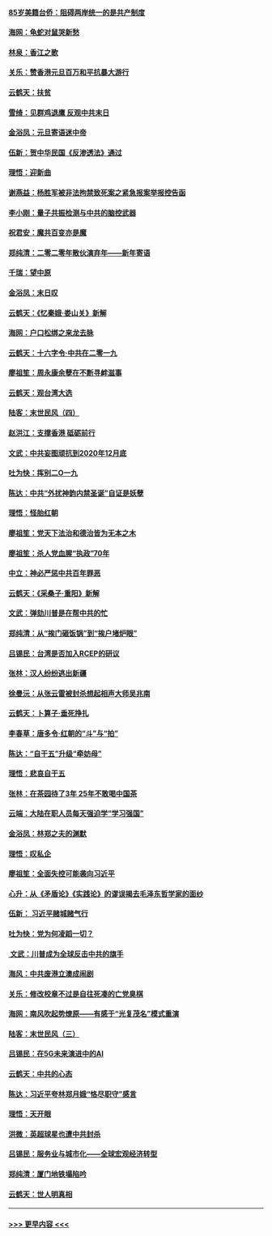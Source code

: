 #### [85岁美籍台侨：阻碍两岸统一的是共产制度](../pages/nsc993/n11765043.md?t=01040733) 
#### [海网：龟蛇对鼠哭新愁](../pages/nsc993/n11764895.md?t=01040733) 
#### [林泉：香江之歌](../pages/nsc993/n11764415.md?t=01040733) 
#### [关乐：赞香港元旦百万和平抗暴大游行](../pages/nsc993/n11764382.md?t=01040733) 
#### [云鹤天：扶贫](../pages/nsc993/n11764245.md?t=01040733) 
#### [雪绮：见群鸡退鹰  反观中共末日](../pages/nsc993/n11762112.md?t=01040733) 
#### [金浴凤：元旦寄语迷中帝](../pages/nsc993/n11761788.md?t=01040733) 
#### [伍新：贺中华民国《反渗透法》通过](../pages/nsc993/n11761994.md?t=01040733) 
#### [理悟：迎新曲](../pages/nsc993/n11761152.md?t=01040733) 
#### [谢燕益：杨胜军被非法拘禁致死案之紧急报案举报控告函](../pages/nsc993/n11756134.md?t=01040733) 
#### [李小刚：量子共振检测与中共的脑控武器](../pages/nsc993/n11754518.md?t=01040733) 
#### [祝君安：魔共百变亦是魔](../pages/nsc993/n11754469.md?t=01040733) 
#### [郑纯清：二零二零年散伙演弃年——新年寄语](../pages/nsc993/n11754195.md?t=01040733) 
#### [千瑞：望中原](../pages/nsc993/n11754159.md?t=01040733) 
#### [金浴凤：末日叹](../pages/nsc993/n11752359.md?t=01040733) 
#### [云鹤天：《忆秦娥‧娄山关》新解](../pages/nsc993/n11752348.md?t=01040733) 
#### [海网：户口松绑之来龙去脉](../pages/nsc993/n11752328.md?t=01040733) 
#### [云鹤天：十六字令‧中共在二零一九](../pages/nsc993/n11752305.md?t=01040733) 
#### [廖祖笙：周永康余孽在不断寻衅滋事](../pages/nsc993/n11751013.md?t=01040733) 
#### [云鹤天：观台湾大选](../pages/nsc993/n11751007.md?t=01040733) 
#### [陆客：末世民风（四）](../pages/nsc993/n11749203.md?t=01040733) 
#### [赵洪江：支撑香港 砥砺前行](../pages/nsc993/n11748482.md?t=01040733) 
#### [文武：中共妄图顽抗到2020年12月底](../pages/nsc993/n11748446.md?t=01040733) 
#### [吐为快：挥别二O一九](../pages/nsc993/n11748411.md?t=01040733) 
#### [陈达：中共“外扰神韵内禁圣诞”自证是妖孽](../pages/nsc993/n11748226.md?t=01040733) 
#### [理悟：怪胎红朝](../pages/nsc993/n11748206.md?t=01040733) 
#### [廖祖笙：党天下法治和德治皆为无本之木](../pages/nsc993/n11748135.md?t=01040733) 
#### [廖祖笙：杀人党血腥“执政”70年](../pages/nsc993/n11745144.md?t=01040733) 
#### [中立：神必严惩中共百年罪恶](../pages/nsc993/n11744970.md?t=01040733) 
#### [云鹤天：《采桑子‧重阳》新解](../pages/nsc993/n11744948.md?t=01040733) 
#### [文武：弹劾川普是在帮中共的忙](../pages/nsc993/n11744758.md?t=01040733) 
#### [郑纯清：从“挨门砸饭锅”到“挨户堵炉眼”](../pages/nsc993/n11744745.md?t=01040733) 
#### [吕锡民：台湾是否加入RCEP的研议](../pages/nsc993/n11744701.md?t=01040733) 
#### [张林：汉人纷纷逃出新疆](../pages/nsc993/n11743530.md?t=01040733) 
#### [徐曼沅：从张云雷被封杀想起相声大师吴兆南](../pages/nsc993/n11741816.md?t=01040733) 
#### [云鹤天：卜算子‧垂死挣扎](../pages/nsc993/n11739956.md?t=01040733) 
#### [李春草：唐多令‧红朝的“斗”与“拍”](../pages/nsc993/n11739830.md?t=01040733) 
#### [陈达：“自干五”升级“牵妨母”](../pages/nsc993/n11739724.md?t=01040733) 
#### [理悟：悲哀自干五](../pages/nsc993/n11739547.md?t=01040733) 
#### [张林：在茶园待了3年 25年不敢喝中国茶](../pages/nsc993/n11739240.md?t=01040733) 
#### [云端：大陆在职人员每天强迫学“学习强国”](../pages/nsc993/n11738735.md?t=01040733) 
#### [金浴凤：林郑之夫的渊默](../pages/nsc993/n11737735.md?t=01040733) 
#### [理悟：叹私企](../pages/nsc993/n11737715.md?t=01040733) 
#### [廖祖笙：全面失控可能袭向习近平](../pages/nsc993/n11737704.md?t=01040733) 
#### [心升：从《矛盾论》《实践论》的谬误揭去毛泽东哲学家的面纱](../pages/nsc993/n11736962.md?t=01040733) 
#### [伍新： 习近平赌城赌气行](../pages/nsc993/n11736929.md?t=01040733) 
#### [吐为快：党为何凌蹈一切？](../pages/nsc993/n11736915.md?t=01040733) 
#### [ 文武：川普成为全球反击中共的旗手](../pages/nsc993/n11736882.md?t=01040733) 
#### [海风：中共废港立澳成闹剧](../pages/nsc993/n11735857.md?t=01040733) 
#### [关乐：修改校章不过是自往死凑的亡党臭棋](../pages/nsc993/n11735097.md?t=01040733) 
#### [海网：南风吹起势燎原——有感于“光复茂名”模式重演](../pages/nsc993/n11732308.md?t=01040733) 
#### [陆客：末世民风（三）](../pages/nsc993/n11732211.md?t=01040733) 
#### [吕锡民：在5G未来演进中的AI](../pages/nsc993/n11730010.md?t=01040733) 
#### [云鹤天：中共的心态](../pages/nsc993/n11729906.md?t=01040733) 
#### [陈达：习近平夸林郑月娥“恪尽职守”感言](../pages/nsc993/n11729881.md?t=01040733) 
#### [理悟：天开眼](../pages/nsc993/n11729699.md?t=01040733) 
#### [洪微：英超球星也遭中共封杀](../pages/nsc993/n11727243.md?t=01040733) 
#### [吕锡民：服务业与城市化——全球宏观经济转型](../pages/nsc993/n11725845.md?t=01040733) 
#### [郑纯清：厦门地铁塌陷吟](../pages/nsc993/n11725813.md?t=01040733) 
#### [云鹤天：世人明真相](../pages/nsc993/n11725621.md?t=01040733) 

----
#### [ >>> 更早内容 <<< ](../indexes/nsc993-earlier.md)
